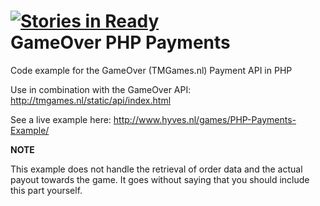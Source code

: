 [![Stories in Ready](http://badge.waffle.io/elektro/GameOver-PHP-Payments.png)](http://waffle.io/elektro/GameOver-PHP-Payments)  
GameOver PHP Payments
=====================

Code example for the GameOver (TMGames.nl) Payment API in PHP

Use in combination with the GameOver API: http://tmgames.nl/static/api/index.html

See a live example here: http://www.hyves.nl/games/PHP-Payments-Example/

**NOTE** 

This example does not handle the retrieval of order data and the actual payout towards the game. It goes without saying that you should include this part yourself.
